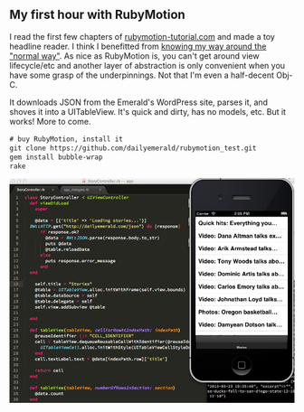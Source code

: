 ## My first hour with RubyMotion

I read the first few chapters of [rubymotion-tutorial.com](http://rubymotion-tutorial.com/5-tables/) and made a toy headline reader. I think I benefitted from [knowing my way around the "normal way"](https://github.com/dailyemerald/News-App/tree/develop/EmeraldNews). As nice as RubyMotion is, you can't get around view lifecycle/etc and another layer of abstraction is only convenient when you have some grasp of the underpinnings. Not that I'm even a half-decent Obj-C.

It downloads JSON from the Emerald's WordPress site, parses it, and shoves it into a UITableView. It's quick and dirty, has no models, etc. But it works! More to come.

	# buy RubyMotion, install it
	git clone https://github.com/dailyemerald/rubymotion_test.git
	gem install bubble-wrap
	rake

	
![Screenshot](screenshot.png)